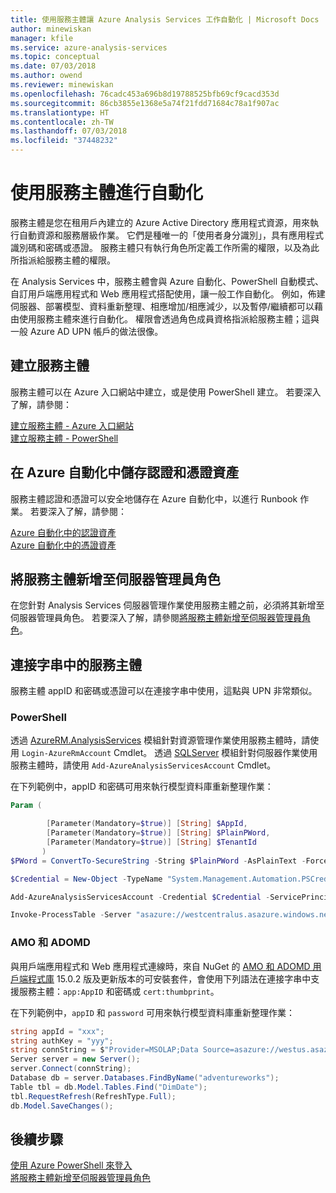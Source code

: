 ```yaml
---
title: 使用服務主體讓 Azure Analysis Services 工作自動化 | Microsoft Docs
author: minewiskan
manager: kfile
ms.service: azure-analysis-services
ms.topic: conceptual
ms.date: 07/03/2018
ms.author: owend
ms.reviewer: minewiskan
ms.openlocfilehash: 76cadc453a696b8d19788525bfb69cf9cacd353d
ms.sourcegitcommit: 86cb3855e1368e5a74f21fdd71684c78a1f907ac
ms.translationtype: HT
ms.contentlocale: zh-TW
ms.lasthandoff: 07/03/2018
ms.locfileid: "37448232"
---
```

# <a name="automation-with-service-principals"></a>使用服務主體進行自動化

服務主體是您在租用戶內建立的 Azure Active Directory 應用程式資源，用來執行自動資源和服務層級作業。 它們是種唯一的「使用者身分識別」，具有應用程式識別碼和密碼或憑證。 服務主體只有執行角色所定義工作所需的權限，以及為此所指派給服務主體的權限。 

在 Analysis Services 中，服務主體會與 Azure 自動化、PowerShell 自動模式、自訂用戶端應用程式和 Web 應用程式搭配使用，讓一般工作自動化。 例如，佈建伺服器、部署模型、資料重新整理、相應增加/相應減少，以及暫停/繼續都可以藉由使用服務主體來進行自動化。 權限會透過角色成員資格指派給服務主體；這與一般 Azure AD UPN 帳戶的做法很像。

## <a name="create-service-principals"></a>建立服務主體
 
服務主體可以在 Azure 入口網站中建立，或是使用 PowerShell 建立。 若要深入了解，請參閱：

[建立服務主體 - Azure 入口網站](../azure-resource-manager/resource-group-create-service-principal-portal.md)   
[建立服務主體 - PowerShell](../azure-resource-manager/resource-group-authenticate-service-principal.md)

## <a name="store-credential-and-certificate-assets-in-azure-automation"></a>在 Azure 自動化中儲存認證和憑證資產

服務主體認證和憑證可以安全地儲存在 Azure 自動化中，以進行 Runbook 作業。 若要深入了解，請參閱：

[Azure 自動化中的認證資產](../automation/automation-credentials.md)   
[Azure 自動化中的憑證資產](../automation/automation-certificates.md)

## <a name="add-service-principals-to-server-admin-role"></a>將服務主體新增至伺服器管理員角色

在您針對 Analysis Services 伺服器管理作業使用服務主體之前，必須將其新增至伺服器管理員角色。 若要深入了解，請參閱[將服務主體新增至伺服器管理員角色](analysis-services-addservprinc-admins.md)。

## <a name="service-principals-in-connection-strings"></a>連接字串中的服務主體

服務主體 appID 和密碼或憑證可以在連接字串中使用，這點與 UPN 非常類似。

### <a name="powershell"></a>PowerShell

透過 [AzureRM.AnalysisServices](https://www.powershellgallery.com/packages/AzureRM.AnalysisServices) 模組針對資源管理作業使用服務主體時，請使用 `Login-AzureRmAccount` Cmdlet。 透過 [SQLServer](https://www.powershellgallery.com/packages/SqlServer) 模組針對伺服器作業使用服務主體時，請使用 `Add-AzureAnalysisServicesAccount` Cmdlet。 

在下列範例中，appID 和密碼可用來執行模型資料庫重新整理作業：

```PowerShell
Param (

        [Parameter(Mandatory=$true)] [String] $AppId,
        [Parameter(Mandatory=$true)] [String] $PlainPWord,
        [Parameter(Mandatory=$true)] [String] $TenantId
       )
$PWord = ConvertTo-SecureString -String $PlainPWord -AsPlainText -Force

$Credential = New-Object -TypeName "System.Management.Automation.PSCredential" -ArgumentList $AppId, $PWord

Add-AzureAnalysisServicesAccount -Credential $Credential -ServicePrincipal -TenantId $TenantId -RolloutEnvironment "westcentralus.asazure.windows.net"

Invoke-ProcessTable -Server "asazure://westcentralus.asazure.windows.net/myserver" -TableName "MyTable" -Database "MyDb" -RefreshType "Full"
```

### <a name="amo-and-adomd"></a>AMO 和 ADOMD 

與用戶端應用程式和 Web 應用程式連線時，來自 NuGet 的 [AMO 和 ADOMD 用戶端程式庫](analysis-services-data-providers.md) 15.0.2 版及更新版本的可安裝套件，會使用下列語法在連接字串中支援服務主體：`app:AppID` 和密碼或 `cert:thumbprint`。 

在下列範例中，`appID` 和 `password` 可用來執行模型資料庫重新整理作業：

```C#
string appId = "xxx";
string authKey = "yyy";
string connString = $"Provider=MSOLAP;Data Source=asazure://westus.asazure.windows.net/<servername>;User ID=app:{appId};Password={authKey};";
Server server = new Server();
server.Connect(connString);
Database db = server.Databases.FindByName("adventureworks");
Table tbl = db.Model.Tables.Find("DimDate");
tbl.RequestRefresh(RefreshType.Full);
db.Model.SaveChanges();
```

## <a name="next-steps"></a>後續步驟
[使用 Azure PowerShell 來登入](https://docs.microsoft.com/powershell/azure/authenticate-azureps)   
[將服務主體新增至伺服器管理員角色](analysis-services-addservprinc-admins.md)   